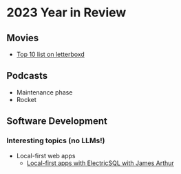 # 2023 Year in Review

## Movies

- [Top 10 list on letterboxd](https://letterboxd.com/lemonmade/list/my-favorites-of-2023/)

## Podcasts

- Maintenance phase
- Rocket

## Software Development

### Interesting topics (no LLMs!)

- Local-first web apps
  - [Local-first apps with ElectricSQL with James Arthur](https://podrocket.logrocket.com/local-first-apps-with-electricsql-james-arthur)
